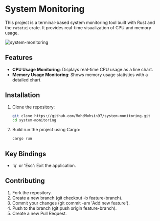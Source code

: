 # System Monitoring

This project is a terminal-based system monitoring tool built with Rust and the `ratatui` crate. It provides real-time visualization of CPU and memory usage.

![system-monitoring](https://github.com/user-attachments/assets/50987a30-db6a-48e5-b43c-25631d0710e0)

## Features

- **CPU Usage Monitoring**: Displays real-time CPU usage as a line chart.
- **Memory Usage Monitoring**: Shows memory usage statistics with a detailed chart.

## Installation

1. Clone the repository:
   ```bash
   git clone https://github.com/MohdMohsin97/system-monitoring.git
   cd system-monitoring
   ```

2. Build run the project using Cargo:
    ```bash
    cargo run
    ```

 ## Key Bindings
- 'q' or 'Esc': Exit the application.

## Contributing
1. Fork the repository.
2. Create a new branch (git checkout -b feature-branch).
3. Commit your changes (git commit -am 'Add new feature').
4. Push to the branch (git push origin feature-branch).
5. Create a new Pull Request.


